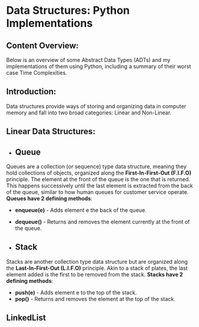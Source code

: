 # Data Structures: Python Implementations

## Content Overview:
Below is an overview of some Abstract Data Types (ADTs) and my implementations of them using Python, including a summary of their worst case Time Complexities.

## Introduction:
Data structures provide ways of storing and organizing data in computer memory and fall into two broad categories: Linear and Non-Linear.

## Linear Data Structures:

* ## Queue
Queues are a collection (or sequence) type data structure, meaning they hold collections of objects, organized along the **First-In-First-Out (F.I.F.O)** principle. The element at the front of the queue is the one that is returned. This happens successively until the last element is extracted from the back of the queue, similar to how human queues for customer service operate.
**Queues have 2 defining methods**:  

 * **enqueue(e)** - Adds element e the back of the queue.
 * **dequeue()** - Returns and removes the element currently at the front of the queue.



* ## Stack
Stacks are another collection type data structure but are organized along the **Last-In-First-Out (L.I.F.O)** principle. Akin to a stack of plates, the last element added is the first to be removed from the stack. **Stacks have 2 defining methods**:

 * **push(e)** - Adds element e to the top of the stack.
 * **pop()** - Returns and removes the element at the top of the stack.   

## LinkedList
